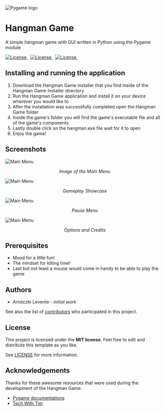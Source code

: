![Pygame logo](https://drive.google.com/uc?export=view&id=1mqnV7FaAct-Pi3c1nCE12KOgfxK-fDof "Logo of Pygame")
# Hangman Game

A simple hangman game with GUI written in Python using the Pygame module

[
![License](https://img.shields.io/github/license/TheAlgorithms/Java?color=%23A31F34&style=plastic  "MIT license")
](https://github.com/BananaaaDealer/python-pygame-hangman/blob/main/LICENSE)&nbsp;
[
![License](https://img.shields.io/badge/repo%20size-79.59%20MB-blue?style=flat-square&logo=appveyor  "Repository Size")
](https://github.com/BananaaaDealer/python-pygame-hangman)&nbsp;
[
![License](https://img.shields.io/badge/python-100.0%25-de3163  "Programming Language")
](https://github.com/BananaaaDealer/python-pygame-hangman)&nbsp;


## Installing and running the application

<ol>  
<li>Download the Hangman Game installer that you find inside of the Hangman Game Installer directory</li>  
<li>Run the Hangman Game application and install it on your device wherever you would like to</li>  
<li>After the installation was successfully completed open the Hangman Game folder</li>  
<li>Inside the game's folder you will find the game's executable file and all of the game's components</li>  
<li>Lastly double click on the hangman.exe file wait for it to open</li>
<li>Enjoy the game!</li>
</ol>

## Screenshots
![Main Menu](https://drive.google.com/uc?export=view&id=1ISymt1AP1Apvx9J8OagMsDqxJ7QZwj0Z "Image of the Main Menu")
<p  align="center">
<i>Image of the Main Menu</i>
</p>

![Main Menu](https://drive.google.com/uc?export=view&id=1jvdBdeOOTWNyEIZIzd27eQQ-fMHO436T "Gameplay")
<p  align="center">
<i>Gameplay Showcase</i>
</p>

![Main Menu](https://drive.google.com/uc?export=view&id=17dllJyASHigVj4_ShBxT8wcb4Hx0WkJ4 "Pause Menu")
<p  align="center">
<i>Pause Menu</i>
</p>

![Main Menu](https://drive.google.com/uc?export=view&id=1OTPGza2fiRRZRot9UxYFgmntGzIUbus7 "Options and Credits")
<p  align="center">
<i>Options and Credits</i>
</p>

## Prerequisites

* Mood for a little fun!
* The mindset for killing time!
* Last but not least a mouse would come in handy to be able to play the game

## Authors

* Arnóczki Levente - *initial work*

See also the list of [contributors](https://github.com/BananaaaDealer/python-pygame-hangman/graphs/contributors) who participated in this project.

## License
This project is licensed under the  **MIT license**. Feel free to edit and distribute this template as you like.

See  [LICENSE](https://github.com/BananaaaDealer/python-pygame-hangman/blob/main/LICENSE)  for more information.

## Acknowledgements
Thanks for these awesome resources that were used during the development of the Hangman Game:
 * [Pygame documentations](https://github.com/BananaaaDealer/python-pygame-hangman/graphs/contributors)
 * [Tech With Tim](https://www.techwithtim.net/)
